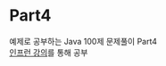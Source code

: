 # Part4
예제로 공부하는 Java 100제 문제풀이 Part4   
[인프런 강의](https://www.inflearn.com/course/%EC%9E%90%EB%B0%94-100%EC%A0%9C-4, '클릭하면 해당 사이트로 이동합니다')를 통해 공부
